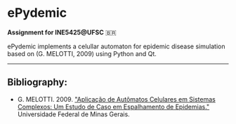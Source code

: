# ePydemic
**Assignment for INE5425@UFSC** :brazil:

ePydemic implements a celullar automaton for epidemic disease simulation based on (G. MELOTTI, 2009) using Python and Qt.

---
## Bibliography:
* G. MELOTTI. 2009. ["Aplicação de Autômatos Celulares em Sistemas Complexos: Um Estudo de Caso em Espalhamento de Epidemias."](https://www.ppgee.ufmg.br/documentos/Defesas/802/Dissertacao_Gledson_final.pdf) Universidade Federal de Minas Gerais.